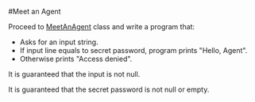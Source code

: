 #Meet an Agent

Proceed to [MeetAnAgent](src/main/java/com/epam/rd/autotasks/meetanagent/MeetAnAgent.java) class
and write a program that:
- Asks for an input string.
- If input line equals to secret password, program prints "Hello, Agent".
- Otherwise prints "Access denied".

It is guaranteed that the input is not null.

It is guaranteed that the secret password is not null or empty.
